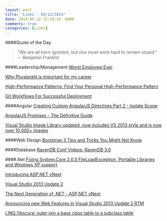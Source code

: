 ```yaml
---
layout: post
title: "Links - 05/12/2014"
date: 2014-05-12 13:10:14 -0400
comments: true
categories: [Links]
---
```


####Quote of the Day
<blockquote>"We are all born ignorant, but one must work hard to remain stupid."<br>
-- Benjamin Franklin</blockquote>

####Leadership/Management
[Worst Employee Ever](http://www.vladville.com/2014/05/the-worst-employee-ever.html)

[Why Pluralsight is important for my career](http://www.danlmoyer.com/?p=412)

[High-Performance Patterns: Find Your Personal High-Performance Pattern](http://blogs.msdn.com/b/jmeier/archive/2014/05/08/high-performance-patterns-find-your-personal-high-performance-pattern.aspx)

[Git Workflows For Successful Deployment](http://bocoup.com/weblog/git-workflows-for-successful-deployment)

####Angular
[Creating Custom AngularJS Directives Part 2 - Isolate Scope ](http://weblogs.asp.net/dwahlin/archive/2014/05/11/creating-custom-angularjs-directives-part-2-isolate-scope.aspx)

[AngularJS Promises - The Definitive Guide](http://www.codeproject.com/Articles/770325/AngularJS-Promises-The-Definitive-Guide)

[Visual Studio Image Library updated, now includes VS 2013 style and is now over 10,000+ images](http://coolthingoftheday.blogspot.com/2014/05/visual-studio-image-library-updated-now.html)

####Web Design
[Bootstrap 3 Tips and Tricks You Might Not Know](http://scotch.io/bar-talk/bootstrap-3-tips-and-tricks-you-might-not-know)

####Database
[RavenDB Conf Videos: RavenDB 3.0](http://ayende.com/blog/166597/ravendb-conf-videos-ravendb-3-0)

####.Net
[Fixing System.Core 2.0.5 FileLoadException, Portable Libraries and Windows XP support](http://www.hanselman.com/blog/FixingSystemCore205FileLoadExceptionPortableLibrariesAndWindowsXPSupport.aspx)

[Introducing ASP.NET vNext](http://www.hanselman.com/blog/IntroducingASPNETVNext.aspx)

[Visual Studio 2013 Update 2](http://www.visualstudio.com/en-us/downloads/download-visual-studio-vs#d-visual-studio-2013-update)

[The Next Generation of .NET - ASP.NET vNext](http://blogs.msdn.com/b/dotnet/archive/2014/05/12/the-next-generation-of-net-asp-net-vnext.aspx)

[Announcing new Web Features in Visual Studio 2013 Update 2 RTM](http://blogs.msdn.com/b/webdev/archive/2014/05/12/announcing-new-web-features-in-visual-studio-2013-update-2-rtm.aspx)

[LINQ Obscura: outer join a base class table to a subclass table](http://blog.falafel.com/Blogs/AdamAnderson/adam-anderson/2014/05/08/linq-obscura-outer-join-a-base-class-table-to-a-subclass-table)
